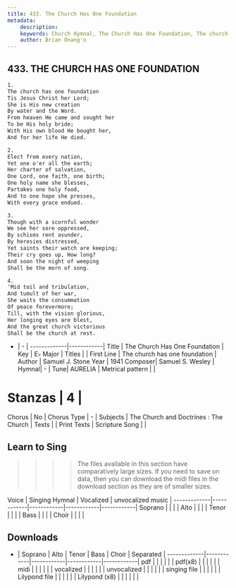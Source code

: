 ```yaml
---
title: 433. The Church Has One Foundation
metadata:
    description: 
    keywords: Church Hymnal, The Church Has One Foundation, The church has one foundation, 
    author: Brian Onang'o
---
```



## 433. THE CHURCH HAS ONE FOUNDATION

```txt
1.
The church has one foundation
Tis Jesus Christ her Lord;
She is His new creation
By water and the Word.
From heaven He came and sought her
To be His holy bride;
With His own blood He bought her,
And for her life He died. 

2.
Elect from every nation,
Yet one o'er all the earth;
Her charter of salvation,
One Lord, one faith, one birth;
One holy name she blesses,
Partakes one holy food,
And to one hope she presses,
With every grace endued.

3.
Though with a scornful wonder
We see her sore oppressed,
By schisms rent asunder,
By heresies distressed,
Yet saints their watch are keeping;
Their cry goes up, How long?
And soon the night of weeping
Shall be the morn of song.

4.
'Mid toil and tribulation,
And tumult of her war,
She waits the consummation
Of peace forevermore;
Till, with the vision glorious,
Her longing eyes are blest,
And the great church victorious
Shall be the church at rest.
```

- |   -  |
-------------|------------|
Title | The Church Has One Foundation |
Key | E♭ Major |
Titles |  |
First Line | The church has one foundation |
Author | Samuel J. Stone
Year | 1941
Composer| Samuel S. Wesley |
Hymnal|  - |
Tune| AURELIA |
Metrical pattern | |
# Stanzas | 4 |
Chorus | No |
Chorus Type | - |
Subjects | The Church and Doctrines : The Church |
Texts |  |
Print Texts | 
Scripture Song |  |
  
## Learn to Sing

>>>> The files available in this section have comparatively large sizes. If you need to save on data, then you can download the midi files in the download section as they are of smaller sizes.

Voice |  Singing Hymnal | Vocalized | unvocalized music |
-------------|------------|------------|------------|------------|
Soprano | | | |
Alto | | | |
Tenor | | | |
Bass | | | |
Choir | | | |

## Downloads

- |  Soprano | Alto | Tenor | Bass | Choir | Separated |
-------------|------------|------------|------------|------------|
pdf | | | | | |
pdf(x8) | | | | | |
midi | | | | | |
vocalized | | | | | |
unvocalized | | | | | |
singing file | | | | | |
Lilypond file | | | | | |
Lilypond (x8) | | | | | |
  